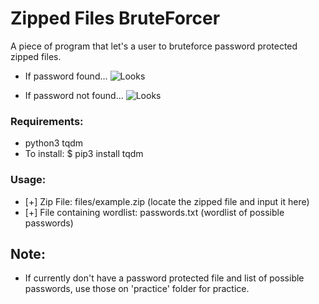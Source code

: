 # Zipped Files BruteForcer
A piece of program that let's a user to bruteforce password protected zipped files.

* If password found...
![Looks](https://github.com/Stetcha/ZiipedBruteForcer/blob/master/screenshots/screenshot01.png)

* If password not found...
![Looks](https://github.com/Stetcha/ZiipedBruteForcer/blob/master/screenshots/screenshot02.png)

### Requirements:
* python3 tqdm
* To install:
$ pip3 install tqdm

### Usage:
- [+] Zip File: files/example.zip (locate the zipped file and input it here)
- [+] File containing wordlist: passwords.txt (wordlist of possible passwords)

## Note:
* If currently don't have a password protected file and list of possible passwords, use those on 'practice' folder for practice.

